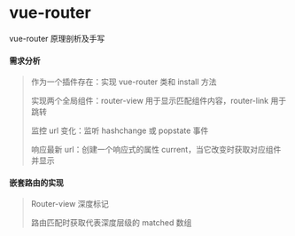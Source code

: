 # vue-router

vue-router 原理剖析及手写

#### 需求分析

> 作为一个插件存在：实现 vue-router 类和 install 方法
>
> 实现两个全局组件：router-view 用于显示匹配组件内容，router-link 用于跳转
>
> 监控 url 变化：监听 hashchange 或 popstate 事件
>
> 响应最新 url：创建一个响应式的属性 current，当它改变时获取对应组件并显示

#### 嵌套路由的实现

> Router-view 深度标记
>
> 路由匹配时获取代表深度层级的 matched 数组
